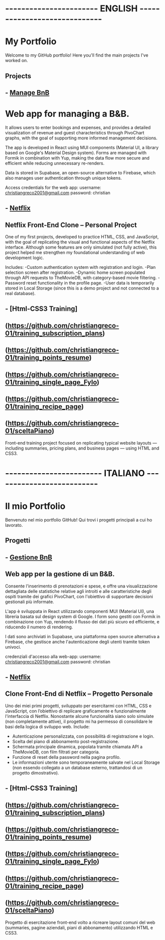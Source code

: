 # ----------------------- ENGLISH -----------------------------
# My Portfolio
Welcome to my GitHub portfolio! Here you'll find the main projects I've worked on.

## Projects
## - [Manage BnB](https://github.com/christiangreco-01/manage-bnb) 
# Web app for managing a B&B.
It allows users to enter bookings and expenses, and provides a detailed visualization of revenue and guest characteristics through PivoChart graphs, with the goal of supporting more informed management decisions.

The app is developed in React using MUI components (Material UI, a library based on Google's Material Design system). Forms are managed with Formik in combination with Yup, making the data flow more secure and efficient while reducing unnecessary re-renders.

Data is stored in Supabase, an open-source alternative to Firebase, which also manages user authentication through unique tokens.

Access credentials for the web app:
username: christiangreco2001@gmail.com
password: christian

## - [Netflix](https://github.com/christiangreco-01/netflix)
## Netflix Front-End Clone – Personal Project
One of my first projects, developed to practice HTML, CSS, and JavaScript, with the goal of replicating the visual and functional aspects of the Netflix interface.
Although some features are only simulated (not fully active), this project helped me strengthen my foundational understanding of web development logic.

Includes:
-Custom authentication system with registration and login.
-Plan selection screen after registration.
-Dynamic home screen populated through API requests to TheMovieDB, with category-based movie filtering.
-Password reset functionality in the profile page.
-User data is temporarily stored in Local Storage (since this is a demo project and not connected to a real database).

## - [Html-CSS3 Training]
## (https://github.com/christiangreco-01/training_subscription_plans)
## (https://github.com/christiangreco-01/training_points_resume)
## (https://github.com/christiangreco-01/training_single_page_Fylo)
## (https://github.com/christiangreco-01/training_recipe_page)
## (https://github.com/christiangreco-01/sceltaPiano)
Front-end training project focused on replicating typical website layouts — including summaries, pricing plans, and business pages — using HTML and CSS3.

# ------------------------ ITALIANO --------------------------

# Il mio Portfolio

Benvenuto nel mio portfolio GitHub! Qui trovi i progetti principali a cui ho lavorato.

## Progetti

## - [Gestione BnB](https://github.com/christiangreco-01/manage-bnb)  
## Web app per la gestione di un B&B.
Consente l'inserimento di prenotazioni e spese, e offre una visualizzazione dettagliata delle statistiche relative agli introiti e alle caratteristiche degli ospiti tramite dei grafici PivoChart, con l'obiettivo di supportare decisioni gestionali più informate.

L'app è sviluppata in React utilizzando componenti MUI (Material UI), una libreria basata sul design system di Google. I form sono gestiti con Formik in combinazione con Yup, rendendo il flusso dei dati più sicuro ed efficiente, e riducendo il numero di rendering.

I dati sono archiviati in Supabase, una piattaforma open source alternativa a Firebase, che gestisce anche l'autenticazione degli utenti tramite token univoci.

credenziali d'accesso alla web-app:
username: christiangreco2001@gmail.com
password: christian


## - [Netflix](https://github.com/christiangreco-01/netflix)
## Clone Front-End di Netflix – Progetto Personale
Uno dei miei primi progetti, sviluppato per esercitarmi con HTML, CSS e JavaScript, con l’obiettivo di replicare graficamente e funzionalmente l'interfaccia di Netflix.
Nonostante alcune funzionalità siano solo simulate (non completamente attive), il progetto mi ha permesso di consolidare le basi della logica di sviluppo web.
Include:
- Autenticazione personalizzata, con possibilità di registrazione e login.
- Scelta del piano di abbonamento post-registrazione.
- Schermata principale dinamica, popolata tramite chiamata API a TheMovieDB, con film filtrati per categoria.
- Funzione di reset della password nella pagina profilo.
- Le informazioni utente sono temporaneamente salvate nel Local Storage (non essendo collegato a un database esterno, trattandosi di un progetto dimostrativo).

## - [Html-CSS3 Training]
## (https://github.com/christiangreco-01/training_subscription_plans)
## (https://github.com/christiangreco-01/training_points_resume)
## (https://github.com/christiangreco-01/training_single_page_Fylo)
## (https://github.com/christiangreco-01/training_recipe_page)
## (https://github.com/christiangreco-01/sceltaPiano)
Progetto di esercitazione front-end volto a ricreare layout comuni del web (summaries, pagine aziendali, piani di abbonamento) utilizzando HTML e CSS3.
